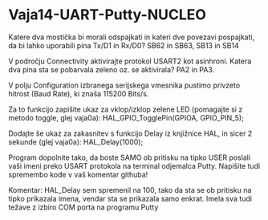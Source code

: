 # Vaja14-UART-Putty-NUCLEO
Katere dva mostička bi morali odspajkati in kateri dve povezavi pospajkati, da bi lahko uporabili pina Tx/D1 in Rx/D0? SB62 in SB63, SB13 in SB14

V področju Connectivity aktivirajte protokol USART2 kot asinhroni. Katera dva pina sta se pobarvala zeleno oz. se aktivirala? PA2 in PA3. 

V polju Configuration izbranega serijskega vmesnika pustimo privzeto hitrost (Baud Rate), ki znaša 115200 Bits/s.  

Za to funkcijo zapišite ukaz za vklop/izklop zelene LED (pomagajte si z metodo toggle, glej vaja0a): HAL_GPIO_TogglePin(GPIOA, GPIO_PIN_5);

Dodajte še ukaz za zakasnitev s funkcijo Delay iz knjižnice HAL, in sicer 2 sekunde (glej vaja0a): HAL_Delay(1000);

Program dopolnite tako, da boste SAMO ob pritisku na tipko USER poslali vaši imeni preko USART protokola na terminal odjemalca Putty. Napišite tudi spremembo kode v vaš komentar githuba! 

Komentar: HAL_Delay sem spremenil na 100, tako da sta se ob pritisku na tipko prikazala imena, vendar sta se prikazala samo enkrat. Imela sva tudi težave z izbiro COM porta na programu Putty
